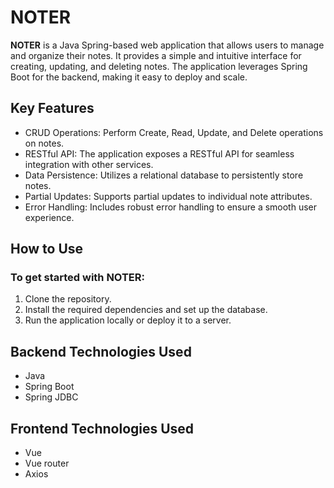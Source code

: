 # NOTER

**NOTER** is a Java Spring-based web application that allows users to manage and organize their notes. It provides a simple and intuitive interface for creating, updating, and deleting notes. The application leverages Spring Boot for the backend, making it easy to deploy and scale.

## Key Features
- CRUD Operations: Perform Create, Read, Update, and Delete operations on notes.
- RESTful API: The application exposes a RESTful API for seamless integration with other services.
- Data Persistence: Utilizes a relational database to persistently store notes.
- Partial Updates: Supports partial updates to individual note attributes.
- Error Handling: Includes robust error handling to ensure a smooth user experience.
## How to Use
### To get started with NOTER:

1. Clone the repository.
2. Install the required dependencies and set up the database.
3. Run the application locally or deploy it to a server.

## Backend Technologies Used
- Java
- Spring Boot
- Spring JDBC
## Frontend Technologies Used
- Vue
- Vue router
- Axios
